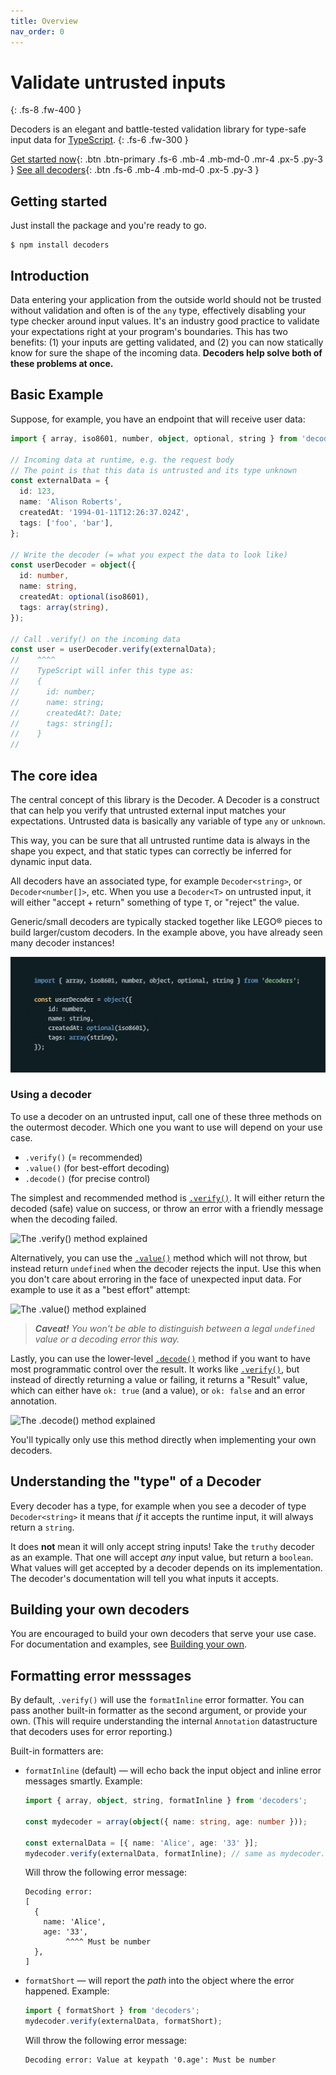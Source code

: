 ```yaml
---
title: Overview
nav_order: 0
---
```


<!-- prettier-ignore-start -->
# Validate untrusted inputs
{: .fs-8 .fw-400 }
<!-- prettier-ignore-end -->

<!-- prettier-ignore-start -->
Decoders is an elegant and battle-tested validation library for type-safe input data for
[TypeScript](https://www.typescriptlang.org/).
{: .fs-6 .fw-300 }
<!-- prettier-ignore-end -->

[Get started now](#getting-started){: .btn .btn-primary .fs-6 .mb-4 .mb-md-0 .mr-4 .px-5
.py-3 } [See all decoders](https://decoders.cc/api.html){: .btn .fs-6 .mb-4 .mb-md-0 .px-5
.py-3 }

## Getting started

Just install the package and you're ready to go.

    $ npm install decoders

## Introduction

Data entering your application from the outside world should not be trusted without
validation and often is of the `any` type, effectively disabling your type checker around
input values. It's an industry good practice to validate your expectations right at your
program's boundaries. This has two benefits: (1) your inputs are getting validated, and
(2) you can now statically know for sure the shape of the incoming data. **Decoders help
solve both of these problems at once.**

## Basic Example

Suppose, for example, you have an endpoint that will receive user data:

```typescript
import { array, iso8601, number, object, optional, string } from 'decoders';

// Incoming data at runtime, e.g. the request body
// The point is that this data is untrusted and its type unknown
const externalData = {
  id: 123,
  name: 'Alison Roberts',
  createdAt: '1994-01-11T12:26:37.024Z',
  tags: ['foo', 'bar'],
};

// Write the decoder (= what you expect the data to look like)
const userDecoder = object({
  id: number,
  name: string,
  createdAt: optional(iso8601),
  tags: array(string),
});

// Call .verify() on the incoming data
const user = userDecoder.verify(externalData);
//    ^^^^
//    TypeScript will infer this type as:
//    {
//      id: number;
//      name: string;
//      createdAt?: Date;
//      tags: string[];
//    }
//
```

## The core idea

The central concept of this library is the Decoder. A Decoder is a construct that can help
you verify that untrusted external input matches your expectations. Untrusted data is
basically any variable of type `any` or `unknown`.

This way, you can be sure that all untrusted runtime data is always in the shape you
expect, and that static types can correctly be inferred for dynamic input data.

All decoders have an associated type, for example `Decoder<string>`, or
`Decoder<number[]>`, etc. When you use a `Decoder<T>` on untrusted input, it will either
"accept + return" something of type `T`, or "reject" the value.

Generic/small decoders are typically stacked together like LEGO® pieces to build
larger/custom decoders. In the example above, you have already seen many decoder
instances!

![](./assets/decoder-composition.gif)

### Using a decoder

To use a decoder on an untrusted input, call one of these three methods on the outermost
decoder. Which one you want to use will depend on your use case.

- `.verify()` (= recommended)
- `.value()` (for best-effort decoding)
- `.decode()` (for precise control)

The simplest and recommended method is [`.verify()`](/Decoder.html#verify). It will either
return the decoded (safe) value on success, or throw an error with a friendly message when
the decoding failed.

<img alt="The .verify() method explained" src="./assets/schematic-verify.png" style="max-width: min(592px, 100%)" />

Alternatively, you can use the [`.value()`](/Decoder.html#value) method which will not
throw, but instead return `undefined` when the decoder rejects the input. Use this when
you don't care about erroring in the face of unexpected input data. For example to use it
as a "best effort" attempt:

<img alt="The .value() method explained" src="./assets/schematic-value.png" style="max-width: min(592px, 100%)" />

> _**Caveat!** You won't be able to distinguish between a legal `undefined` value or a
> decoding error this way._

Lastly, you can use the lower-level [`.decode()`](/Decoder.html#decode) method if you want
to have most programmatic control over the result. It works like
[`.verify()`](/Decoder.html#verify), but instead of directly returning a value or failing,
it returns a "Result" value, which can either have `ok: true` (and a value), or
`ok: false` and an error annotation.

<img alt="The .decode() method explained" src="./assets/schematic-decode.png" style="max-width: min(592px, 100%)" />

You'll typically only use this method directly when implementing your own decoders.

## Understanding the "type" of a Decoder

Every decoder has a type, for example when you see a decoder of type `Decoder<string>` it
means that _if_ it accepts the runtime input, it will always return a `string`.

It does **not** mean it will only accept string inputs! Take the `truthy` decoder as an
example. That one will accept _any_ input value, but return a `boolean`. What values will
get accepted by a decoder depends on its implementation. The decoder's documentation will
tell you what inputs it accepts.

## Building your own decoders

You are encouraged to build your own decoders that serve your use case. For documentation
and examples, see [Building your own](/building-your-own.md).

## Formatting error messsages

By default, `.verify()` will use the `formatInline` error formatter. You can pass another
built-in formatter as the second argument, or provide your own. (This will require
understanding the internal `Annotation` datastructure that decoders uses for error
reporting.)

Built-in formatters are:

- `formatInline` (default) — will echo back the input object and inline error messages
  smartly. Example:

  ```typescript
  import { array, object, string, formatInline } from 'decoders';

  const mydecoder = array(object({ name: string, age: number }));

  const externalData = [{ name: 'Alice', age: '33' }];
  mydecoder.verify(externalData, formatInline); // same as mydecoder.verify(externalData)
  ```

  Will throw the following error message:

  ```text
  Decoding error:
  [
    {
      name: 'Alice',
      age: '33',
           ^^^^ Must be number
    },
  ]
  ```

- `formatShort` — will report the _path_ into the object where the error happened.
  Example:

  ```typescript
  import { formatShort } from 'decoders';
  mydecoder.verify(externalData, formatShort);
  ```

  Will throw the following error message:

  ```text
  Decoding error: Value at keypath '0.age': Must be number
  ```
